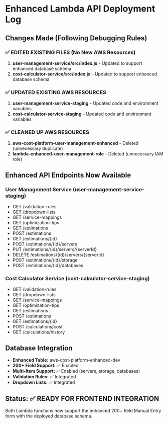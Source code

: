 # Enhanced Lambda API Deployment Log

## Changes Made (Following Debugging Rules)

### ✅ EDITED EXISTING FILES (No New AWS Resources)
1. **user-management-service/src/index.js** - Updated to support enhanced database schema
2. **cost-calculator-service/src/index.js** - Updated to support enhanced database schema

### ✅ UPDATED EXISTING AWS RESOURCES
1. **user-management-service-staging** - Updated code and environment variables
2. **cost-calculator-service-staging** - Updated code and environment variables

### ✅ CLEANED UP AWS RESOURCES
1. **aws-cost-platform-user-management-enhanced** - Deleted (unnecessary duplicate)
2. **lambda-enhanced-user-management-role** - Deleted (unnecessary IAM role)

## Enhanced API Endpoints Now Available

### User Management Service (user-management-service-staging)
- GET /validation-rules
- GET /dropdown-lists  
- GET /service-mappings
- GET /optimization-tips
- GET /estimations
- POST /estimations
- GET /estimations/{id}
- POST /estimations/{id}/servers
- PUT /estimations/{id}/servers/{serverId}
- DELETE /estimations/{id}/servers/{serverId}
- POST /estimations/{id}/storage
- POST /estimations/{id}/databases

### Cost Calculator Service (cost-calculator-service-staging)
- GET /validation-rules
- GET /dropdown-lists
- GET /service-mappings  
- GET /optimization-tips
- GET /estimations
- POST /estimations
- GET /estimations/{id}
- POST /calculations/cost
- GET /calculations/history

## Database Integration
- **Enhanced Table:** aws-cost-platform-enhanced-dev
- **200+ Field Support:** ✅ Enabled
- **Multi-Item Support:** ✅ Enabled (servers, storage, databases)
- **Validation Rules:** ✅ Integrated
- **Dropdown Lists:** ✅ Integrated

## Status: ✅ READY FOR FRONTEND INTEGRATION
Both Lambda functions now support the enhanced 200+ field Manual Entry form with the deployed database schema.